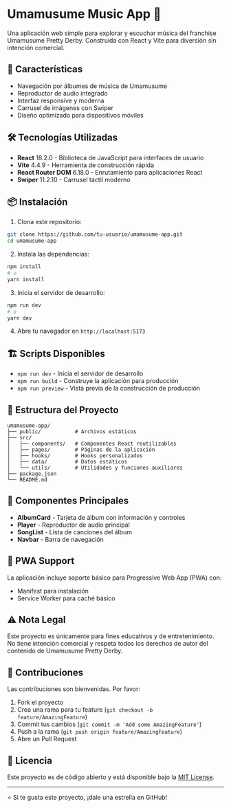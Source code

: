 # Umamusume Music App 🎵

Una aplicación web simple para explorar y escuchar música del franchise Umamusume Pretty Derby. Construida con React y Vite para diversión sin intención comercial.

## 🚀 Características

- Navegación por álbumes de música de Umamusume
- Reproductor de audio integrado
- Interfaz responsive y moderna
- Carrusel de imágenes con Swiper
- Diseño optimizado para dispositivos móviles

## 🛠️ Tecnologías Utilizadas

- **React** 18.2.0 - Biblioteca de JavaScript para interfaces de usuario
- **Vite** 4.4.9 - Herramienta de construcción rápida
- **React Router DOM** 6.18.0 - Enrutamiento para aplicaciones React
- **Swiper** 11.2.10 - Carrusel táctil moderno

## 📦 Instalación

1. Clona este repositorio:
```bash
git clone https://github.com/tu-usuario/umamusume-app.git
cd umamusume-app
```

2. Instala las dependencias:
```bash
npm install
# o
yarn install
```

3. Inicia el servidor de desarrollo:
```bash
npm run dev
# o
yarn dev
```

4. Abre tu navegador en `http://localhost:5173`

## 🏗️ Scripts Disponibles

- `npm run dev` - Inicia el servidor de desarrollo
- `npm run build` - Construye la aplicación para producción
- `npm run preview` - Vista previa de la construcción de producción

## 📁 Estructura del Proyecto

```
umamusume-app/
├── public/           # Archivos estáticos
├── src/
│   ├── components/   # Componentes React reutilizables
│   ├── pages/        # Páginas de la aplicación
│   ├── hooks/        # Hooks personalizados
│   ├── data/         # Datos estáticos
│   └── utils/        # Utilidades y funciones auxiliares
├── package.json
└── README.md
```

## 🎨 Componentes Principales

- **AlbumCard** - Tarjeta de álbum con información y controles
- **Player** - Reproductor de audio principal
- **SongList** - Lista de canciones del álbum
- **Navbar** - Barra de navegación

## 📱 PWA Support

La aplicación incluye soporte básico para Progressive Web App (PWA) con:
- Manifest para instalación
- Service Worker para caché básico

## ⚠️ Nota Legal

Este proyecto es únicamente para fines educativos y de entretenimiento. No tiene intención comercial y respeta todos los derechos de autor del contenido de Umamusume Pretty Derby.

## 🤝 Contribuciones

Las contribuciones son bienvenidas. Por favor:

1. Fork el proyecto
2. Crea una rama para tu feature (`git checkout -b feature/AmazingFeature`)
3. Commit tus cambios (`git commit -m 'Add some AmazingFeature'`)
4. Push a la rama (`git push origin feature/AmazingFeature`)
5. Abre un Pull Request

## 📄 Licencia

Este proyecto es de código abierto y está disponible bajo la [MIT License](LICENSE).

---

⭐ Si te gusta este proyecto, ¡dale una estrella en GitHub!
